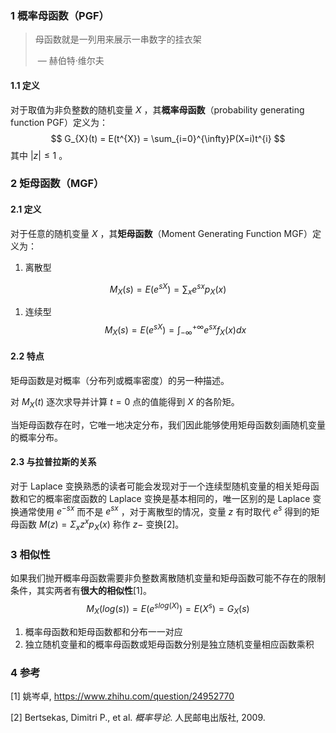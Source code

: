 ### 1 概率母函数（PGF）

>  母函数就是一列用来展示一串数字的挂衣架 
>
>  ​										— 赫伯特·维尔夫

#### 1.1 定义

对于取值为非负整数的随机变量$\ X$ ，其**概率母函数**（probability generating function PGF）定义为：
$$
G_{X}(t) = E(t^{X}) = \sum_{i=0}^{\infty}P(X=i)t^{i}
$$
其中$\ |z| \leq 1$ 。

### 2 矩母函数（MGF）

#### 2.1 定义

对于任意的随机变量$\ X$ ，其**矩母函数**（Moment Generating Function MGF）定义为：

1. 离散型

$$
M_{X}(s) = E(e^{sX}) = \sum_{x}e^{sx}p_{X}(x)
$$

1. 连续型
   $$
   M_{X}(s) = E(e^{sX}) = \int_{-\infty}^{+\infty}e^{sx}f_{X}(x)dx
   $$


#### 2.2 特点

矩母函数是对概率（分布列或概率密度）的另一种描述。

对$\ M_{X}(t)$ 逐次求导并计算$\ t=0$ 点的值能得到$\ X$ 的各阶矩。

当矩母函数存在时，它唯一地决定分布，我们因此能够使用矩母函数刻画随机变量的概率分布。

#### 2.3 与拉普拉斯的关系

对于 Laplace 变换熟悉的读者可能会发现对于一个连续型随机变量的相关矩母函数和它的概率密度函数的 Laplace 变换是基本相同的，唯一区别的是 Laplace 变换通常使用$\ e^{-sx}$ 而不是$\ e^{sx}$ ，对于离散型的情况，变量$\ z$ 有时取代$\ e^{s}$ 得到的矩母函数$\ M(z) = \Sigma_{x}z^{x}p_{X}(x)$ 称作$\ z-$ 变换[2]。 

### 3 相似性

如果我们抛开概率母函数需要非负整数离散随机变量和矩母函数可能不存在的限制条件，其实两者有**很大的相似性**[1]。
$$
M_{X}(log(s)) = E(e^{slog(X)}) = E(X^{s}) = G_{X}(s)
$$

1. 概率母函数和矩母函数都和分布一一对应
2. 独立随机变量和的概率母函数或矩母函数分别是独立随机变量相应函数乘积

### 4 参考

[1] 姚岑卓, https://www.zhihu.com/question/24952770

[2] Bertsekas, Dimitri P., et al. *概率导论*. 人民邮电出版社, 2009.